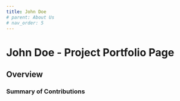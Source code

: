 ```yaml
---
title: John Doe
# parent: About Us
# nav_order: 5
---
```


# John Doe - Project Portfolio Page

## Overview


### Summary of Contributions
